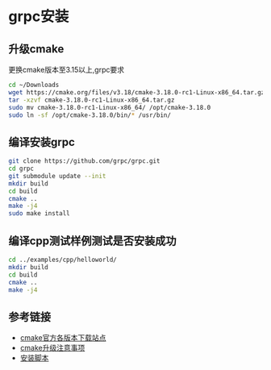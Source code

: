 # grpc安装

## 升级cmake

更换cmake版本至3.15以上,grpc要求

```bash
cd ~/Downloads
wget https://cmake.org/files/v3.18/cmake-3.18.0-rc1-Linux-x86_64.tar.gz
tar -xzvf cmake-3.18.0-rc1-Linux-x86_64.tar.gz
sudo mv cmake-3.18.0-rc1-Linux-x86_64/ /opt/cmake-3.18.0
sudo ln -sf /opt/cmake-3.18.0/bin/* /usr/bin/
```



## 编译安装grpc
```bash
git clone https://github.com/grpc/grpc.git
cd grpc
git submodule update --init
mkdir build
cd build
cmake ..
make -j4
sudo make install
```



## 编译cpp测试样例测试是否安装成功
```bash
cd ../examples/cpp/helloworld/
mkdir build
cd build
cmake ..
make -j4
```



## 参考链接

- [cmake官方各版本下载站点](https://cmake.org/files/)
- [cmake升级注意事项](https://zhuanlan.zhihu.com/p/93480024)
- [安装脚本](../../install_grpc.sh)



































